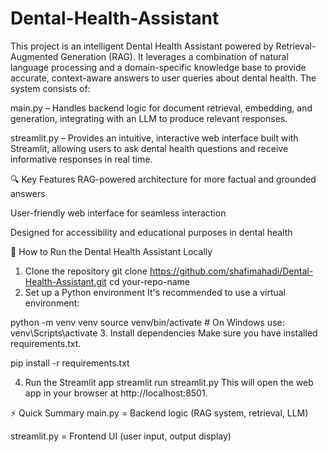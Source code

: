 # Dental-Health-Assistant
This project is an intelligent Dental Health Assistant powered by Retrieval-Augmented Generation (RAG). It leverages a combination of natural language processing and a domain-specific knowledge base to provide accurate, context-aware answers to user queries about dental health.
The system consists of:

main.py – Handles backend logic for document retrieval, embedding, and generation, integrating with an LLM to produce relevant responses.

streamlit.py – Provides an intuitive, interactive web interface built with Streamlit, allowing users to ask dental health questions and receive informative responses in real time.

🔍 Key Features
RAG-powered architecture for more factual and grounded answers

User-friendly web interface for seamless interaction

Designed for accessibility and educational purposes in dental health

🚀 How to Run the Dental Health Assistant Locally
1. Clone the repository
git clone https://github.com/shafimahadi/Dental-Health-Assistant.git
cd your-repo-name
3. Set up a Python environment
It's recommended to use a virtual environment:

python -m venv venv
source venv/bin/activate   # On Windows use: venv\Scripts\activate
3. Install dependencies
Make sure you have installed requirements.txt.

pip install -r requirements.txt


4. Run the Streamlit app
streamlit run streamlit.py
This will open the web app in your browser at http://localhost:8501.

⚡ Quick Summary
main.py = Backend logic (RAG system, retrieval, LLM)

streamlit.py = Frontend UI (user input, output display)

